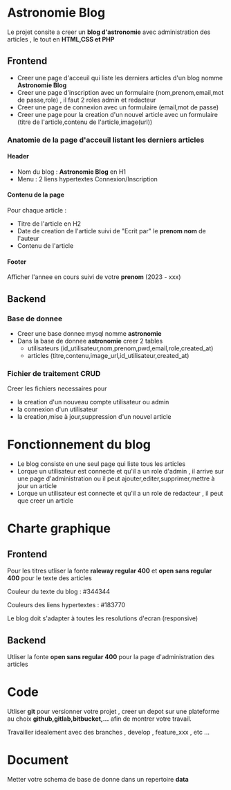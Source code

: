 # Astronomie Blog

Le projet consite a creer un **blog d'astronomie** avec administration des articles , le tout en **HTML,CSS et PHP**

## Frontend

- Creer une page d'acceuil qui liste les derniers articles d'un blog nomme **Astronomie Blog** 
- Creer une page d'inscription avec un formulaire (nom,prenom,email,mot de passe,role) , il faut 2 roles admin et redacteur
- Creer une page de connexion avec un formulaire (email,mot de passe)
- Creer une page pour la creation d'un nouvel article avec un formulaire (titre de l'article,contenu de l'article,image(url))

### Anatomie de la page d'acceuil listant les derniers articles

#### Header

- Nom du blog : **Astronomie Blog** en H1
- Menu : 2 liens hypertextes Connexion/Inscription 

#### Contenu de la page

Pour chaque article : 

- Titre de l'article en H2
- Date de creation de l'article suivi de "Ecrit par" le **prenom nom** de l'auteur
- Contenu de l'article

#### Footer

Afficher l'annee en cours suivi de votre **prenom** (2023 - xxx)

## Backend

### Base de donnee

- Creer une base donnee mysql nomme **astronomie**
- Dans la base de donnee **astronomie** creer 2 tables
   - utilisateurs (id_utilisateur,nom,prenom,pwd,email,role,created_at)
   - articles (titre,contenu,image_url,id_utilisateur,created_at)

### Fichier de traitement CRUD

Creer les fichiers necessaires pour 

- la creation d'un nouveau compte utilisateur ou admin
- la connexion d'un utilisateur 
- la creation,mise à jour,suppression d'un nouvel article

# Fonctionnement du blog

- Le blog consiste en une seul page qui liste tous les articles
- Lorque un utilisateur est connecte et qu'il a un role d'admin , il arrive sur une page d'administration ou il peut ajouter,editer,supprimer,mettre à jour un article 
- Lorque un utilisateur est connecte et qu'il a un role de redacteur , il peut que creer un article 

# Charte graphique

## Frontend

Pour les titres utliser la fonte **raleway regular 400** et **open sans regular 400** pour le texte des articles

Couleur du texte du blog : #344344

Couleurs des liens hypertextes : #183770

Le blog doit s'adapter à toutes les resolutions d'ecran (responsive)

## Backend

Utliser la fonte **open sans regular 400** pour la page d'administration des articles

# Code 

Utliser **git** pour versionner votre projet , creer un depot sur une plateforme au choix **github,gitlab,bitbucket,...** afin de montrer votre travail.

Travailler idealement avec des branches , develop , feature_xxx , etc ...

# Document

Metter votre schema de base de donne dans un repertoire **data** 
